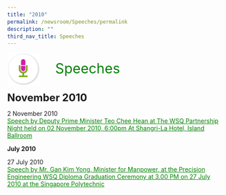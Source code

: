 ```yaml
---
title: "2010"
permalink: /newsroom/Speeches/permalink
description: ""
third_nav_title: Speeches
---
```

<img class="MicIcon" src="/images/icons/ico_speeches.png" align="left">
<br><font align="center" color="green" size="+3">&nbsp;&nbsp;&nbsp;&nbsp;Speeches</font><br><br><br>
<font size="+2"><b>November 2010</b></font><br>

2 November 2010<br>
<a class="hyperlink" href="http://www.ssg-wsg.gov.sg/speeches/02_Nov_2010.html">Speech by Deputy Prime Minister Teo Chee Hean at The WSQ Partnership Night held on 02 November 2010, 6:00pm At Shangri-La Hotel, Island Ballroom
</a>
<style>
img.MicIcon {
  height: 15%;
  width: 15%;
}
a.hyperlink {
	color:green;
	}
	  }
a.hyperlink:hover {
    color:MediumVioletRed;
}
</style>

<b>July 2010</b></font><br>

27 July 2010<br>
<a class="hyperlink" href="http://www.ssg-wsg.gov.sg/speeches/27_Jul_2010.htmll">Speech by Mr. Gan Kim Yong, Minister for Manpower, at the Precision Engineering WSQ Diploma Graduation Ceremony at 3.00 PM on 27 July 2010 at the Singapore Polytechnic
</a>
<style>
img.MicIcon {
  height: 15%;
  width: 15%;
}
a.hyperlink {
	color:green;
	}
	  }
a.hyperlink:hover {
    color:MediumVioletRed;
}
</style>